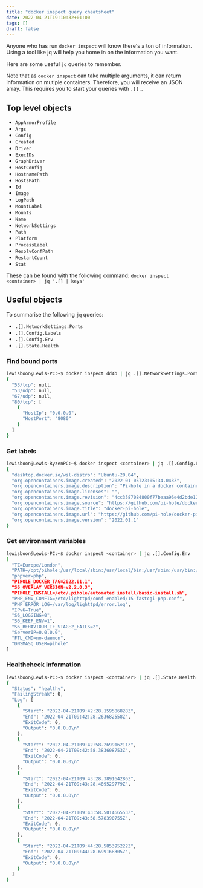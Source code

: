 ```yaml
---
title: "docker inspect query cheatsheet"
date: 2022-04-21T19:10:32+01:00
tags: []
draft: false
---
```


Anyone who has run `docker inspect` will know there's a ton of information.
Using a tool like jq will help you home in on the information you want.

Here are some useful `jq` queries to remember.

Note that as `docker inspect` can take multiple arguments, it can 
return information on mutiple containers. Therefore, you will
receive an JSON array. This requires you to start your queries with
`.[].`.

## Top level objects

- `AppArmorProfile`
- `Args`
- `Config`
- `Created`
- `Driver`
- `ExecIDs`
- `GraphDriver`
- `HostConfig`
- `HostnamePath`
- `HostsPath`
- `Id`
- `Image`
- `LogPath`
- `MountLabel`
- `Mounts`
- `Name`
- `NetworkSettings`
- `Path`
- `Platform`
- `ProcessLabel`
- `ResolvConfPath`
- `RestartCount`
- `Stat`

These can be found with the following command: `docker inspect <container> | jq '.[] | keys'`

## Useful objects

To summarise the following `jq` queries:

- `.[].NetworkSettings.Ports`
- `.[].Config.Labels`
- `.[].Config.Env`
- `.[].State.Health`

### Find bound ports

```bash
lewisboon@Lewis-PC:~$ docker inspect dd4b | jq .[].NetworkSettings.Ports
{
  "53/tcp": null,
  "53/udp": null,
  "67/udp": null,
  "80/tcp": [
    {
      "HostIp": "0.0.0.0",
      "HostPort": "8080"
    }
  ]
}
```

### Get labels

```bash
lewisboon@Lewis-RyzenPC:~$ docker inspect <container> | jq .[].Config.Labels
{
  "desktop.docker.io/wsl-distro": "Ubuntu-20.04",
  "org.opencontainers.image.created": "2022-01-05T23:05:34.043Z",
  "org.opencontainers.image.description": "Pi-hole in a docker container",
  "org.opencontainers.image.licenses": "",
  "org.opencontainers.image.revision": "4cc3587084800f77beaa96e4d2bde12a3bba7fdb",
  "org.opencontainers.image.source": "https://github.com/pi-hole/docker-pi-hole",
  "org.opencontainers.image.title": "docker-pi-hole",
  "org.opencontainers.image.url": "https://github.com/pi-hole/docker-pi-hole",
  "org.opencontainers.image.version": "2022.01.1"
}
```

### Get environment variables

```bash
lewisboon@Lewis-PC:~$ docker inspect <container> | jq .[].Config.Env
[
  "TZ=Europe/London",
  "PATH=/opt/pihole:/usr/local/sbin:/usr/local/bin:/usr/sbin:/usr/bin:/sbin:/bin",
  "phpver=php",
  "PIHOLE_DOCKER_TAG=2022.01.1",
  "S6_OVERLAY_VERSION=v2.2.0.3",
  "PIHOLE_INSTALL=/etc/.pihole/automated install/basic-install.sh",
  "PHP_ENV_CONFIG=/etc/lighttpd/conf-enabled/15-fastcgi-php.conf",
  "PHP_ERROR_LOG=/var/log/lighttpd/error.log",
  "IPv6=True",
  "S6_LOGGING=0",
  "S6_KEEP_ENV=1",
  "S6_BEHAVIOUR_IF_STAGE2_FAILS=2",
  "ServerIP=0.0.0.0",
  "FTL_CMD=no-daemon",
  "DNSMASQ_USER=pihole"
]
```

### Healthcheck information

```bash
lewisboon@Lewis-PC:~$ docker inspect <container> | jq .[].State.Health
{
  "Status": "healthy",
  "FailingStreak": 0,
  "Log": [
    {
      "Start": "2022-04-21T09:42:28.159586828Z",
      "End": "2022-04-21T09:42:28.263682558Z",
      "ExitCode": 0,
      "Output": "0.0.0.0\n"
    },
    {
      "Start": "2022-04-21T09:42:58.269916211Z",
      "End": "2022-04-21T09:42:58.383608753Z",
      "ExitCode": 0,
      "Output": "0.0.0.0\n"
    },
    {
      "Start": "2022-04-21T09:43:28.389164286Z",
      "End": "2022-04-21T09:43:28.489529779Z",
      "ExitCode": 0,
      "Output": "0.0.0.0\n"
    },
    {
      "Start": "2022-04-21T09:43:58.501466553Z",
      "End": "2022-04-21T09:43:58.578390755Z",
      "ExitCode": 0,
      "Output": "0.0.0.0\n"
    },
    {
      "Start": "2022-04-21T09:44:28.585395222Z",
      "End": "2022-04-21T09:44:28.699168305Z",
      "ExitCode": 0,
      "Output": "0.0.0.0\n"
    }
  ]
}
```